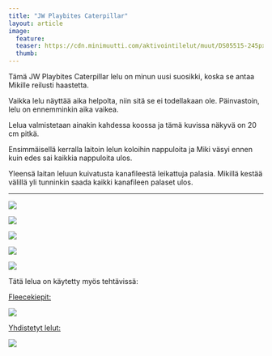 ```yaml
---
title: "JW Playbites Caterpillar"
layout: article
image:
  feature:
  teaser: https://cdn.minimuutti.com/aktivointilelut/muut/DS05515-245px.jpg
  thumb:
---
```


Tämä JW Playbites Caterpillar lelu on minun uusi suosikki, koska se antaa Mikille reilusti haastetta.

Vaikka lelu näyttää aika helpolta, niin sitä se ei todellakaan ole. Päinvastoin, lelu on ennemminkin aika vaikea. 

Lelua valmistetaan ainakin kahdessa koossa ja tämä kuvissa näkyvä on 20 cm pitkä.

Ensimmäisellä kerralla laitoin lelun koloihin nappuloita ja Miki väsyi ennen kuin edes sai kaikkia nappuloita ulos.

Yleensä laitan leluun kuivatusta kanafileestä leikattuja palasia. Mikillä kestää välillä yli tunninkin saada kaikki kanafileen palaset ulos.

---

![](https://cdn.minimuutti.com/aktivointilelut/muut/DS05450-800px.jpg)

![](https://cdn.minimuutti.com/aktivointilelut/muut/DS05515-800px.jpg)

![](https://cdn.minimuutti.com/aktivointilelut/muut/DS05597-800px.jpg)

![](https://cdn.minimuutti.com/aktivointilelut/muut/DS05663-800px.jpg)

![](https://cdn.minimuutti.com/aktivointilelut/muut/DS05673-800px.jpg)

Tätä lelua on käytetty myös tehtävissä:

[Fleecekiepit:](/aktivointi/fleecekiepit/)

[![](https://cdn.minimuutti.com/aktivointi/fleecekiepit/DS06789-800px.jpg)](/aktivointi/fleecekiepit/)

[Yhdistetyt lelut:](/aktivointilelut/yhdistetyt-lelut/)

[![](https://cdn.minimuutti.com/aktivointilelut/muut/DS11210-800px.jpg)](/aktivointilelut/yhdistetyt-lelut/)
